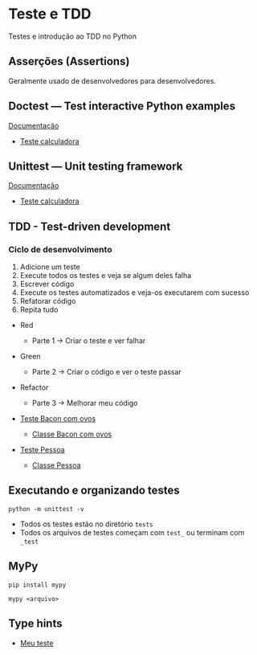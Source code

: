 # Teste e TDD

Testes e introdução ao TDD no Python

## Asserções (Assertions)

Geralmente usado de desenvolvedores para desenvolvedores.

## Doctest — Test interactive Python examples

[Documentação](https://docs.python.org/3/library/doctest.html)

- [Teste calculadora](https://github.com/rauldosS/Teste-e-TDD/blob/main/src/calculadora.py)

## Unittest — Unit testing framework

[Documentação](https://docs.python.org/3/library/unittest.html)

- [Teste calculadora](https://github.com/rauldosS/Teste-e-TDD/blob/main/tests/test_calculadora.py)

## TDD - Test-driven development

### Ciclo de desenvolvimento

1. Adicione um teste
2. Execute todos os testes e veja se algum deles falha
3. Escrever código
4. Execute os testes automatizados e veja-os executarem com sucesso
5. Refatorar código
6. Repita tudo

- Red
    - Parte 1 -> Criar o teste e ver falhar

- Green
    - Parte 2 -> Criar o código e ver o teste passar

- Refactor
    - Parte 3 -> Melhorar meu código

- [Teste Bacon com ovos](https://github.com/rauldosS/Teste-e-TDD/blob/main/tests/test_baconcomovos.py)
    - [Classe Bacon com ovos](https://github.com/rauldosS/Teste-e-TDD/blob/main/src/baconcomovos.py)

- [Teste Pessoa](https://github.com/rauldosS/Teste-e-TDD/blob/main/tests/test_pessoa.py)
    - [Classe Pessoa](https://github.com/rauldosS/Teste-e-TDD/blob/main/src/Pessoa.py)

## Executando e organizando testes

```shell
python -m unittest -v
```
- Todos os testes estão no diretório `tests`
- Todos os arquivos de testes começam com `test_` ou terminam com `_test`
## MyPy

```shell
pip install mypy
```

```shell
mypy <arquivo>
```

## Type hints

- [Meu teste](https://github.com/rauldosS/Teste-e-TDD/blob/main/typehints.py)